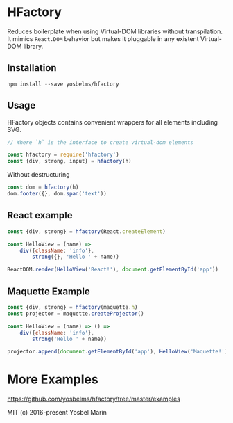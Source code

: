 # HFactory

Reduces boilerplate when using Virtual-DOM libraries without transpilation. It mimics `React.DOM` behavior but makes it pluggable in any existent Virtual-DOM library.

## Installation

```shell
npm install --save yosbelms/hfactory
```

## Usage

HFactory objects contains convenient wrappers for all elements including SVG.

```js
// Where `h` is the interface to create virtual-dom elements

const hfactory = require('hfactory')
const {div, strong, input} = hfactory(h)
```

Without destructuring

```js
const dom = hfactory(h)
dom.footer({}, dom.span('text'))
```

## React example

```js
const {div, strong} = hfactory(React.createElement)

const HelloView = (name) =>
    div({className: 'info'},
        strong({}, 'Hello ' + name))

ReactDOM.render(HelloView('React!'), document.getElementById('app'))
```

## Maquette Example

```js
const {div, strong} = hfactory(maquette.h)
const projector = maquette.createProjector()

const HelloView = (name) => () =>
    div({className: 'info'},
        strong('Hello ' + name))

projector.append(document.getElementById('app'), HelloView('Maquette!'))
```

# More Examples

https://github.com/yosbelms/hfactory/tree/master/examples


MIT (c) 2016-present Yosbel Marin